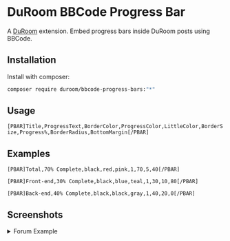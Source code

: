 # DuRoom BBCode Progress Bar

A [DuRoom](http://duroom.js.org) extension. Embed progress bars inside DuRoom posts using BBCode.

## Installation

Install with composer:

```sh
composer require duroom/bbcode-progress-bars:"*"
```

## Usage

`[PBAR]Title,ProgressText,BorderColor,ProgressColor,LittleColor,BorderSize,Progress%,BorderRadius,BottomMargin[/PBAR]`


## Examples

`[PBAR]Total,70% Complete,black,red,pink,1,70,5,40[/PBAR]`

`[PBAR]Front-end,30% Complete,black,blue,teal,1,30,10,80[/PBAR]`

`[PBAR]Back-end,40% Complete,black,black,gray,1,40,20,0[/PBAR]`

## Screenshots
<details>
<summary>Forum Example</summary>

![BBCode Progress Bars](https://i.imgur.com/a3Tr3qx.png)
</details>
